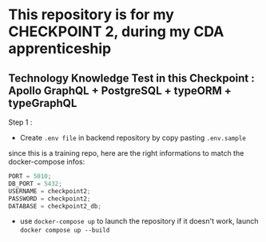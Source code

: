 # This repository is for my CHECKPOINT 2, during my CDA apprenticeship

## Technology Knowledge Test in this Checkpoint : Apollo GraphQL + PostgreSQL + typeORM + typeGraphQL

Step 1 :

- Create `.env file` in backend repository by copy pasting `.env.sample`

since this is a training repo, here are the right informations to match the docker-compose infos:

```js
PORT = 5010;
DB_PORT = 5432;
USERNAME = checkpoint2;
PASSWORD = checkpoint2;
DATABASE = checkpoint2_db;
```

- use `docker-compose up` to launch the repository if it doesn't work, launch `docker compose up --build`
